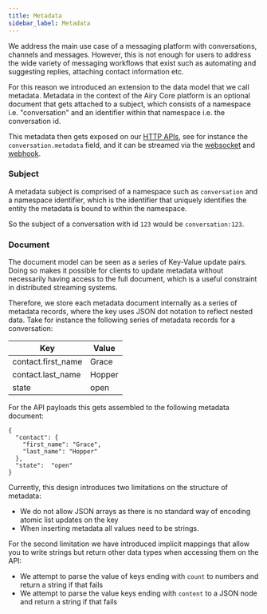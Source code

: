 ```yaml
---
title: Metadata
sidebar_label: Metadata
---
```


We address the main use case of a messaging platform with conversations, channels and messages. However, this
is not enough for users to address the wide variety of messaging workflows that exist such as automating and
suggesting replies, attaching contact information etc.

For this reason we introduced an extension to the data model that we call metadata. Metadata in the context
of the Airy Core platform is an optional document that gets attached to a subject, which consists of a
namespace i.e. "conversation" and an identifier within that namespace i.e. the conversation id.

This metadata then gets exposed on our [HTTP APIs](/api/endpoints/introduction.md), see for instance the 
`conversation.metadata` field, and it can be streamed via the [websocket](/api/websocket.md) and [webhook](/api/webhook.md). 
 

### Subject

A metadata subject is comprised of a namespace such as `conversation` and a namespace identifier, which is
the identifier that uniquely identifies the entity the metadata is bound to within the namespace.

So the subject of a conversation with id `123` would be `conversation:123`.

### Document

The document model can be seen as a series of Key-Value update pairs. Doing so makes it possible for clients
to update metadata without necessarily having access to the full document, which is a useful constraint
in distributed streaming systems.

Therefore, we store each metadata document internally as a series of metadata records, where the key uses
JSON dot notation to reflect nested data. Take for instance the following series of metadata records
for a conversation:

| Key                | Value  |
|--------------------|--------|
| contact.first_name | Grace  |
| contact.last_name  | Hopper |
| state              | open   |

For the API payloads this gets assembled to the following metadata document:

```json5
{
  "contact": {
    "first_name": "Grace",
    "last_name": "Hopper"
  },
  "state":  "open"
}
```

Currently, this design introduces two limitations on the structure of metadata:

-  We do not allow JSON arrays as there is no standard way of encoding atomic list updates on the key
-  When inserting metadata all values need to be strings.

For the second limitation we have introduced implicit mappings that allow you to write strings
but return other data types when accessing them on the API:

- We attempt to parse the value of keys ending with `count` to numbers and return a string if that fails
- We attempt to parse the value keys ending with `content` to a JSON node and return a string if that fails

